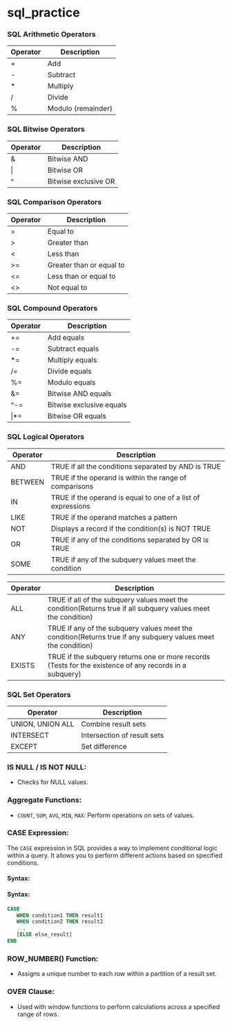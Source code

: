 # sql_practice

### SQL Arithmetic Operators

| Operator | Description          |
|----------|----------------------|
| +        | Add                  |
| -        | Subtract             |
| *        | Multiply             |
| /        | Divide               |
| %        | Modulo (remainder)   |

### SQL Bitwise Operators

| Operator | Description           |
|----------|-----------------------|
| &        | Bitwise AND           |
| \|       | Bitwise OR            |
| ^        | Bitwise exclusive OR  |

### SQL Comparison Operators

| Operator | Description                               |
|----------|-------------------------------------------|
| =        | Equal to                                  |
| >        | Greater than                              |
| <        | Less than                                 |
| >=       | Greater than or equal to                  |
| <=       | Less than or equal to                     |
| <>       | Not equal to                              |

### SQL Compound Operators

| Operator | Description                  |
|----------|------------------------------|
| +=       | Add equals                   |
| -=       | Subtract equals              |
| *=       | Multiply equals              |
| /=       | Divide equals                |
| %=       | Modulo equals                |
| &=       | Bitwise AND equals           |
| ^-=      | Bitwise exclusive equals     |
| \|*=     | Bitwise OR equals            |

### SQL Logical Operators

| Operator | Description                                                   |
|----------|---------------------------------------------------------------|
| AND      | TRUE if all the conditions separated by AND is TRUE           |
| BETWEEN  | TRUE if the operand is within the range of comparisons        |
| IN       | TRUE if the operand is equal to one of a list of expressions  |
| LIKE     | TRUE if the operand matches a pattern                         |
| NOT      | Displays a record if the condition(s) is NOT TRUE             |
| OR       | TRUE if any of the conditions separated by OR is TRUE         |
| SOME     | TRUE if any of the subquery values meet the condition         |

| Operator | Description                                                                                                          |
|----------|----------------------------------------------------------------------------------------------------------------------|
| ALL      | TRUE if all of the subquery values meet the condition(Returns true if all subquery values meet the condition)        |
| ANY      | TRUE if any of the subquery values meet the condition(Returns true if any subquery values meet the condition)        |
| EXISTS   | TRUE if the subquery returns one or more records (Tests for the existence of any records in a subquery)              |

### SQL Set Operators

| Operator             | Description                         |
|----------------------|-------------------------------------|
| UNION, UNION ALL     | Combine result sets                 |
| INTERSECT            | Intersection of result sets         |
| EXCEPT               | Set difference                      |

### IS NULL / IS NOT NULL:

- Checks for NULL values.

### Aggregate Functions:

- `COUNT`, `SUM`, `AVG`, `MIN`, `MAX`: Perform operations on sets of values.

### CASE Expression:

The `CASE` expression in SQL provides a way to implement conditional logic within a query. It allows you to perform different actions based on specified conditions.

#### Syntax:

#### Syntax:

```sql
CASE
   WHEN condition1 THEN result1
   WHEN condition2 THEN result2
   ...
   [ELSE else_result]
END
```

### ROW_NUMBER() Function:

- Assigns a unique number to each row within a partition of a result set.

### OVER Clause:

- Used with window functions to perform calculations across a specified range of rows.
